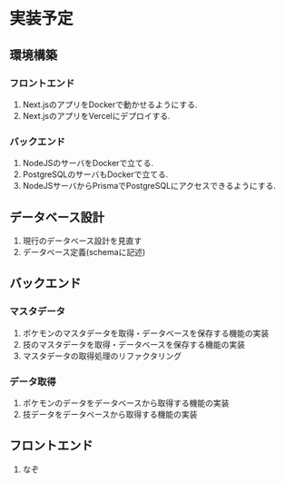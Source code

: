 # 実装予定
## 環境構築
### フロントエンド
1. Next.jsのアプリをDockerで動かせるようにする.
2. Next.jsのアプリをVercelにデプロイする.
### バックエンド
1. NodeJSのサーバをDockerで立てる.
2. PostgreSQLのサーバもDockerで立てる.
3. NodeJSサーバからPrismaでPostgreSQLにアクセスできるようにする.

## データベース設計
1. 現行のデータベース設計を見直す
2. データベース定義(schemaに記述)


## バックエンド
### マスタデータ
1. ポケモンのマスタデータを取得・データベースを保存する機能の実装
2. 技のマスタデータを取得・データベースを保存する機能の実装
3. マスタデータの取得処理のリファクタリング
### データ取得
1. ポケモンのデータをデータベースから取得する機能の実装
2. 技データをデータベースから取得する機能の実装

## フロントエンド
1. なぞ

